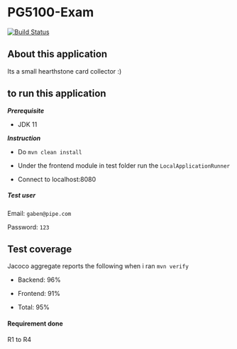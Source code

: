 

# PG5100-Exam

[![Build Status](https://travis-ci.com/Hannarong98/PG5100-Prep.svg?token=DqMpxq41VWvgzW8Fy3oq&branch=master)](https://travis-ci.com/Hannarong98/PG5100-Prep)

## About this application 

Its a small hearthstone card collector :)

## to run this application

***Prerequisite***

* JDK 11

***Instruction***

* Do ``mvn clean install``

* Under the frontend module in test folder run the ``LocalApplicationRunner``

* Connect to localhost:8080

##### Test user 

Email: ``gaben@pipe.com``

Password: ``123``


## Test coverage

Jacoco aggregate reports the following when i ran ``mvn verify``

* Backend: 96%

* Frontend: 91%

* Total: 95%

#### Requirement done

R1 to R4
